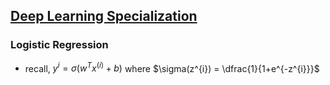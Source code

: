 ## [Deep Learning Specialization](https://www.coursera.org/specializations/deep-learning)

### Logistic Regression
* recall, $y^{i} = \sigma (w^{T}x^{(i)} + b)$ where $\sigma(z^{i}) = \dfrac{1}{1+e^{-z^{i}}}$
